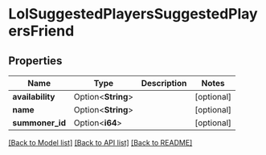 # LolSuggestedPlayersSuggestedPlayersFriend

## Properties

Name | Type | Description | Notes
------------ | ------------- | ------------- | -------------
**availability** | Option<**String**> |  | [optional]
**name** | Option<**String**> |  | [optional]
**summoner_id** | Option<**i64**> |  | [optional]

[[Back to Model list]](../README.md#documentation-for-models) [[Back to API list]](../README.md#documentation-for-api-endpoints) [[Back to README]](../README.md)


